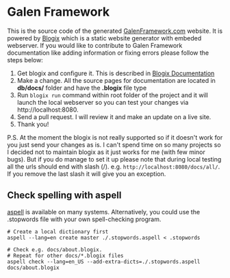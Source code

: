 # Galen Framework

This is the source code of the generated [GalenFramework.com](http://galenframework.com) website. It is powered by [Blogix](http://blogix.info) which is a static website generator with embeded webserver.
If you would like to contribute to Galen Framework documentation like adding information or fixing errors please follow the steps below:

1. Get blogix and configure it. This is described in [Blogix Documentation](http://blogix.info/docs/all/)
2. Make a change. All the source pages for documentation are located in **db/docs/** folder and have the **.blogix** file type
3. Run `blogix run` command within root folder of the project and it will launch the local webserver so you can test your changes via http://localhost:8080.
4. Send a pull request. I will review it and make an update on a live site.
5. Thank you!

P.S. At the moment the blogix is not really supported so if it doesn't work for you just send your changes as is. I can't spend time on so many projects so I decided not to maintain blogix as it just works for me (with few minor bugs). But if you do manage to set it up please note that during local testing all the urls should end with slash (/). e.g. `http://localhost:8080/docs/all/`. If you remove the last slash it will give you an exception.

## Check spelling with aspell

[aspell](http://aspell.net/) is available on many systems.  Alternatively, you
could use the .stopwords file with your own spell-checking program.

```
# Create a local dictionary first
aspell --lang=en create master ./.stopwords.aspell < .stopwords

# Check e.g. docs/about.blogix.
# Repeat for other docs/*.blogix files
aspell check --lang=en_US --add-extra-dicts=./.stopwords.aspell docs/about.blogix
```

